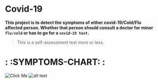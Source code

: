# Covid-19
**This project is to detect the symptoms of either covid-19/Cold/Flu affected person.
Whether that person should consult a doctor for minor `flu/cold` or has to go for a `covid-19 test.`**

>This is a self-assessment test more or less.

# : :SYMPTOMS-CHART: :
![Click Me](https://www.childrensmn.org/assets/img/chart-of-symptoms.jpg)
![alt text](https://github.com/[anandsharma-i]/[Covid-19]/blob/[master]/symptoms.png?raw=true)
